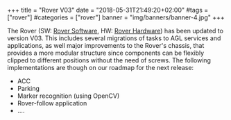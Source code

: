 +++
title = "Rover V03"
date = "2018-05-31T21:49:20+02:00"
#tags = ["rover"]
#categories = ["rover"]
banner = "img/banners/banner-4.jpg"
+++

The Rover (SW: [Rover Software](https://app4mc-rover.github.io/rover-docs/), HW: [Rover Hardware](https://wiki.eclipse.org/APP4MC/Rover)) has been updated to version V03. This includes several migrations of tasks to AGL services and applications, as well major improvements to the Rover's chassis, that provides a more modular structure since components can be flexibly clipped to different positions without the need of screws.
The following implementations are though on our roadmap for the next release:

* ACC
* Parking
* Marker recognition (using OpenCV)
* Rover-follow application
* ....
